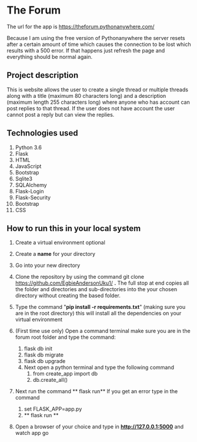 

# The Forum 
The url for the app is  https://theforum.pythonanywhere.com/

Because I am using the free version of Pythonanywhere the server resets after a certain amount of time which
causes the connection to be lost which results with a 500 error. If that happens just refresh the page and 
everything should be normal again.

## Project description
This is website allows the user to create a single thread or multiple threads along with a title (maximum 80 characters long)
and a description (maximum length 255 characters long) where anyone
who has account can post replies to that thread. If the user does not have account the user cannot
post a reply but can view the replies.



## Technologies used
1. Python 3.6
1. Flask
1. HTML
1. JavaScript
1. Bootstrap
1. Sqlite3
1. SQLAlchemy
1. Flask-Login
1. Flask-Security
1. Bootstrap
1. CSS

## How to run this in your local system
1. Create a virtual environment optional
1. Create a **name** for your directory
1. Go into your new directory
1. Clone the repository by using the command git clone https://github.com/EgbieAndersonUku1/<repository name here> **.** The full stop at end copies all the folder and directories and sub-directories into the your chosen directory without creating the based folder.
1. Type the command "**pip install -r requirements.txt**" (making sure you are in the root directory) this will install all the dependencies on your virtual environment

1. (First time use only) Open a command terminal make sure you are in the forum root folder and type the command: 
    1. flask db init
    1. flask db migrate
    1. flask db upgrade
    1. Next open a python terminal and type the following command
        1. from create_app import db
        1. db.create_all()
  
1. Next run the command ** flask run** If you get an error type in the command
    1. set FLASK_APP=app.py
    1. ** flask run **
1. Open a browser of your choice and type in **http://127.0.0.1:5000** and watch app go



